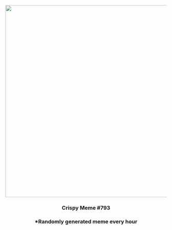 <p align="center">
        <img src="https://i.redd.it/b4r5e6woljp91.jpg" width="600" height="600">
        </p>
        <h3 align="center">Crispy Meme #793</h3>
        <h3 align="center">*Randomly generated meme every hour</h3>
    
